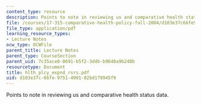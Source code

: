 ```yaml
---
content_type: resource
description: Points to note in reviewing us and comparative health status data.
file: /courses/17-315-comparative-health-policy-fall-2004/d103e37c66fe9751490182bd179945f9_hlth_plcy_expnd_rsrs.pdf
file_type: application/pdf
learning_resource_types:
- Lecture Notes
ocw_type: OCWFile
parent_title: Lecture Notes
parent_type: CourseSection
parent_uid: 7c35ace0-0691-b5f2-3ddb-b9640a9b240b
resourcetype: Document
title: hlth_plcy_expnd_rsrs.pdf
uid: d103e37c-66fe-9751-4901-82bd179945f9
---
```

Points to note in reviewing us and comparative health status data.

